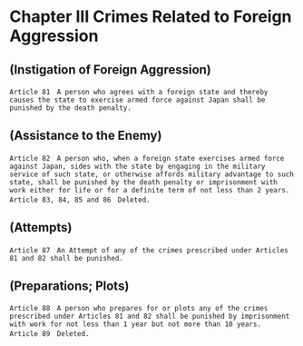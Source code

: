 # Chapter III Crimes Related to Foreign Aggression

## (Instigation of Foreign Aggression)
```
Article 81　A person who agrees with a foreign state and thereby causes the state to exercise armed force against Japan shall be punished by the death penalty.
```
## (Assistance to the Enemy)
```
Article 82　A person who, when a foreign state exercises armed force against Japan, sides with the state by engaging in the military service of such state, or otherwise affords military advantage to such state, shall be punished by the death penalty or imprisonment with work either for life or for a definite term of not less than 2 years.
Article 83, 84, 85 and 86　Deleted.
```
## (Attempts)
```
Article 87　An Attempt of any of the crimes prescribed under Articles 81 and 82 shall be punished.
```
## (Preparations; Plots)
```
Article 88　A person who prepares for or plots any of the crimes prescribed under Articles 81 and 82 shall be punished by imprisonment with work for not less than 1 year but not more than 10 years.
Article 89　Deleted.
```
